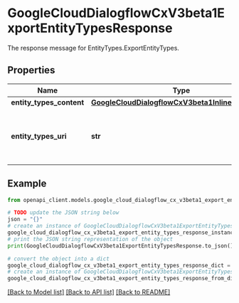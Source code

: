 # GoogleCloudDialogflowCxV3beta1ExportEntityTypesResponse

The response message for EntityTypes.ExportEntityTypes.

## Properties

Name | Type | Description | Notes
------------ | ------------- | ------------- | -------------
**entity_types_content** | [**GoogleCloudDialogflowCxV3beta1InlineDestination**](GoogleCloudDialogflowCxV3beta1InlineDestination.md) |  | [optional] 
**entity_types_uri** | **str** | The URI to a file containing the exported entity types. This field is populated only if &#x60;entity_types_uri&#x60; is specified in ExportEntityTypesRequest. | [optional] 

## Example

```python
from openapi_client.models.google_cloud_dialogflow_cx_v3beta1_export_entity_types_response import GoogleCloudDialogflowCxV3beta1ExportEntityTypesResponse

# TODO update the JSON string below
json = "{}"
# create an instance of GoogleCloudDialogflowCxV3beta1ExportEntityTypesResponse from a JSON string
google_cloud_dialogflow_cx_v3beta1_export_entity_types_response_instance = GoogleCloudDialogflowCxV3beta1ExportEntityTypesResponse.from_json(json)
# print the JSON string representation of the object
print(GoogleCloudDialogflowCxV3beta1ExportEntityTypesResponse.to_json())

# convert the object into a dict
google_cloud_dialogflow_cx_v3beta1_export_entity_types_response_dict = google_cloud_dialogflow_cx_v3beta1_export_entity_types_response_instance.to_dict()
# create an instance of GoogleCloudDialogflowCxV3beta1ExportEntityTypesResponse from a dict
google_cloud_dialogflow_cx_v3beta1_export_entity_types_response_from_dict = GoogleCloudDialogflowCxV3beta1ExportEntityTypesResponse.from_dict(google_cloud_dialogflow_cx_v3beta1_export_entity_types_response_dict)
```
[[Back to Model list]](../README.md#documentation-for-models) [[Back to API list]](../README.md#documentation-for-api-endpoints) [[Back to README]](../README.md)


